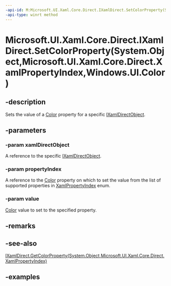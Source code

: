 ```yaml
---
-api-id: M:Microsoft.UI.Xaml.Core.Direct.IXamlDirect.SetColorProperty(System.Object,Microsoft.UI.Xaml.Core.Direct.XamlPropertyIndex,Windows.UI.Color)
-api-type: winrt method
---
```


# Microsoft.UI.Xaml.Core.Direct.IXamlDirect.SetColorProperty(System.Object,Microsoft.UI.Xaml.Core.Direct.XamlPropertyIndex,Windows.UI.Color)

<!--
public void SetColorProperty (object xamlDirectObject, Microsoft.UI.Xaml.Core.Direct.XamlPropertyIndex propertyIndex, Windows.UI.Color value);
-->

## -description

Sets the value of a [Color](/uwp/api/windows.ui.color) property for a specific [IXamlDirectObject](ixamldirectobject.md).

## -parameters

### -param xamlDirectObject

A reference to the specific [IXamlDirectObject](ixamldirectobject.md).

### -param propertyIndex

A reference to the [Color](/uwp/api/windows.ui.color) property on which to set the value from the list of supported properties in [XamlPropertyIndex](xamlpropertyindex.md) enum.

### -param value

[Color](/uwp/api/windows.ui.color) value to set to the specified property.

## -remarks

## -see-also

[IXamlDirect.GetColorProperty(System.Object,Microsoft.UI.Xaml.Core.Direct.XamlPropertyIndex)](ixamldirect_getcolorproperty_1396397212.md)

## -examples
